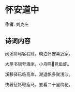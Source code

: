 # 怀安道中

**作者**: 刘克庄

## 诗词内容

闽溪瘴岭客程赊，晓泊怀安喜近家。

大屋书旗夸酒米，小舟鸣𫇛竞鱼虾。

溪移驿已临高岸，潮退帆多聚浅沙。

快著征衫鞭瘦马，要看二十里梅花。

